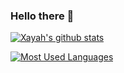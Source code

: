 ### Hello there 👋

<!--
**XayahSuSuSu/XayahSuSuSu** is a ✨ _special_ ✨ repository because its `README.md` (this file) appears on your GitHub profile.

Here are some ideas to get you started:

- 🔭 I’m currently working on ...
- 🌱 I’m currently learning ...
- 👯 I’m looking to collaborate on ...
- 🤔 I’m looking for help with ...
- 💬 Ask me about ...
- 📫 How to reach me: ...
- 😄 Pronouns: ...
- ⚡ Fun fact: ...
-->
[![Xayah's github stats](https://github-readme-stats.vercel.app/api?username=XayahSuSuSu&count_private=true)](https://github.com/anuraghazra/github-readme-stats)

[![Most Used Languages](https://github-readme-stats.vercel.app/api/top-langs/?username=XayahSuSuSu)](https://github.com/anuraghazra/github-readme-stats)
